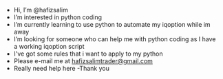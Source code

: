 - Hi, I’m @hafizsalim
- I’m interested in python coding
- I’m currently learning to use python to automate my iqoption while im away
- I’m looking for someone who can help me with python coding as I have a working iqoption script
- I've got some rules that i want to apply to my python
- Please e-mail me at hafizsalimtrader@gmail.com
- Really need help here
-Thank you

<!---
hafizsalim/hafizsalim is a ✨ special ✨ repository because its `README.md` (this file) appears on your GitHub profile.
You can click the Preview link to take a look at your changes.
--->
